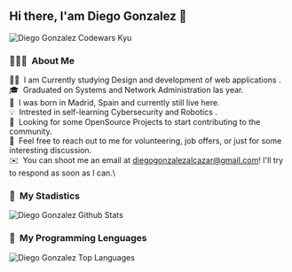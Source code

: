 ## Hi there, I'am Diego Gonzalez 👋
<!-- banner y alinear el texto de arriba al centro -->
<img src="https://www.codewars.com/users/dgonzalez-ops/badges/large" alt="Diego Gonzalez Codewars Kyu">

### 👨🏻‍💻 &nbsp;About Me

👨‍💻 &nbsp;I am Currently studying Design and development of web applications .\
🎓 &nbsp;Graduated on Systems and Network Administration las year.\
📍 &nbsp;I was born in Madrid, Spain and currently still live here.\
💡 &nbsp;Intrested in self-learning Cybersecurity and Robotics .\
🌱 &nbsp;Looking for some OpenSource Projects to start contributing to the community.\
💬 &nbsp;Feel free to reach out to me for volunteering, job offers, or just for some interesting discussion.\
✉️ &nbsp;You can shoot me an email at diegogonzalezalcazar@gmail.com! I'll try to respond as soon as I can.\

### 🔰 &nbsp;My Stadistics

<img src="https://github-readme-stats.vercel.app/api?username=dgonzalez-ops&include_all_commits=true&count_private=true&show_icons=true&line_height=30&title_color=CDB4DB&icon_color=CDB4DB&text_color=D3D3D3&bg_color=0A0A0A" alt="Diego Gonzalez Github Stats">

### 🎨 &nbsp;My Programming Lenguages

<img src="https://github-readme-stats.vercel.app/api/top-langs/?username=dgonzalez-ops&layout=compact&theme=dark&bg_color=0A0A0A" alt="Diego Gonzalez Top Languages"/>
